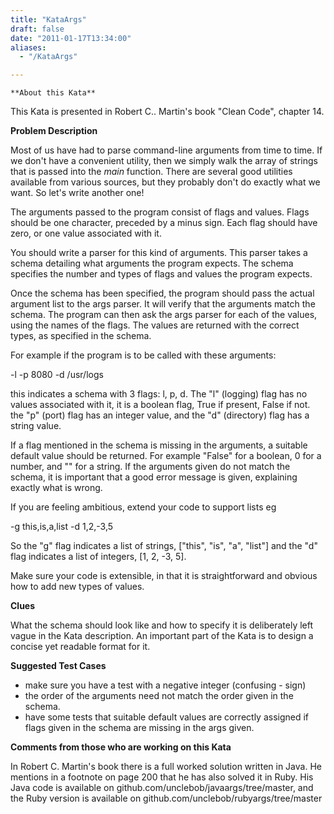 ```yaml
---
title: "KataArgs"
draft: false
date: "2011-01-17T13:34:00"
aliases:
  - "/KataArgs"

---
```

    **About this Kata**

This Kata is presented in Robert C.. Martin's book "Clean Code", chapter
14.

**Problem Description**

Most of us have had to parse command-line arguments from time to time.
If we don't have a convenient utility, then we simply walk the array of
strings that is passed into the *main* function. There are several good
utilities available from various sources, but they probably don't do
exactly what we want. So let's write another one!

The arguments passed to the program consist of flags and values. Flags
should be one character, preceded by a minus sign. Each flag should have
zero, or one value associated with it.

You should write a parser for this kind of arguments. This parser takes
a schema detailing what arguments the program expects. The schema
specifies the number and types of flags and values the program expects.

Once the schema has been specified, the program should pass the actual
argument list to the args parser. It will verify that the arguments
match the schema. The program can then ask the args parser for each of
the values, using the names of the flags. The values are returned with
the correct types, as specified in the schema.

For example if the program is to be called with these arguments:

-l -p 8080 -d /usr/logs

this indicates a schema with 3 flags: l, p, d. The "l" (logging) flag
has no values associated with it, it is a boolean flag, True if present,
False if not. the "p" (port) flag has an integer value, and the "d"
(directory) flag has a string value.

If a flag mentioned in the schema is missing in the arguments, a
suitable default value should be returned. For example "False" for a
boolean, 0 for a number, and "" for a string. If the arguments given do
not match the schema, it is important that a good error message is
given, explaining exactly what is wrong.

If you are feeling ambitious, extend your code to support lists eg

-g this,is,a,list -d 1,2,-3,5

So the "g" flag indicates a list of strings, \["this", "is", "a",
"list"\] and the "d" flag indicates a list of integers, \[1, 2, -3, 5\].

Make sure your code is extensible, in that it is straightforward and
obvious how to add new types of values.

**Clues**

What the schema should look like and how to specify it is deliberately
left vague in the Kata description. An important part of the Kata is to
design a concise yet readable format for it.

**Suggested Test Cases**

-   make sure you have a test with a negative integer (confusing - sign)
-   the order of the arguments need not match the order given in
    the schema.
-   have some tests that suitable default values are correctly assigned
    if flags given in the schema are missing in the args given.

**Comments from those who are working on this Kata**

In Robert C. Martin's book there is a full worked solution written in
Java. He mentions in a footnote on page 200 that he has also solved it
in Ruby. His Java code is available on
github.com/unclebob/javaargs/tree/master, and the Ruby version is
available on github.com/unclebob/rubyargs/tree/master
